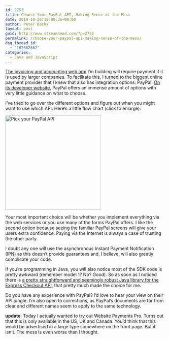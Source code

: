 ```yaml
---
id: 2753
title: Choose Your PayPal API, Making Sense of the Mess
date: 2010-10-26T10:00:36+00:00
author: Peter Backx
layout: post
guid: http://www.streamhead.com/?p=2753
permalink: /choose-your-paypal-api-making-sense-of-the-mess/
dsq_thread_id:
  - "162082662"
categories:
  - Java and JavaScript
---
```

<a title="launching my first vaadin appengine project" href="http://www.streamhead.com/launching-my-first-vaadin-appengine-project/" target="_blank">The invoicing and accounting web app</a> I&#8217;m building will require payment if it is used by larger companies. To facilitate this, I turned to the biggest online payment provider that I knew that also has integration options: PayPal. <a title="PayPal X Developer Network" href="https://www.x.com/index.jspa" target="_blank">On its developer website</a>, PayPal offers an immense amount of options with very little guidance on what to choose.

<!--more-->I&#8217;ve tried to go over the different options and figure out when you might want to use which API. Here&#8217;s a little flow chart (click to enlarge):

[<img class="alignnone size-medium wp-image-2754" title="Pick your PayPal API" src="http://www.streamhead.com/wp-content/uploads/2010/10/paypal-300x297.png" alt="Pick your PayPal API" width="300" height="297" srcset="http://www.streamhead.com/wp-content/uploads/2010/10/paypal-300x297.png 300w, http://www.streamhead.com/wp-content/uploads/2010/10/paypal.png 687w" sizes="(max-width: 300px) 100vw, 300px" />](http://www.streamhead.com/wp-content/uploads/2010/10/paypal.png)

Your most important choice will be whether you implement everything via the web services or you use many of the forms PayPal offers. I like the second option because seeing the familiar PayPal screens will give your users extra confidence. Paying via the Internet is always a case of trusting the other party.

I doubt any one will use the asynchronous Instant Payment Notification (IPN) as this doesn&#8217;t provide guarantees and, I believe, will also greatly complicate your code.

If you&#8217;re programming in Java, you will also notice most of the SDK code is pretty awkward (remember model 1? No? Good). So as soon as I noticed there is <a title="PayPal NVP Java library" href="http://paypal-nvp.sourceforge.net/index.htm" target="_blank">a pretty straightforward and seemingly robust Java library for the Express Checkout API</a>, that pretty much made the choice for me.

Do you have any experience with PayPal? I&#8217;d love to hear your view on their API jungle. I&#8217;m also open to corrections, as PayPal&#8217;s documents are far from clear and different names seem to apply to the same technology.

**update**: Today I actually wanted to try out Website Payments Pro. Turns out that this is only available in the US, UK and Canada. You&#8217;d think that this would be advertised in a large type somewhere on the front page. But it isn&#8217;t. The mess is even worse than I thought.

<!-- AddThis Advanced Settings generic via filter on the_content -->

<!-- AddThis Share Buttons generic via filter on the_content -->